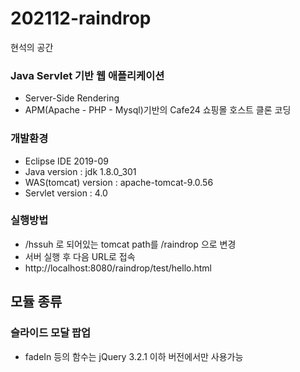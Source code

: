 # 202112-raindrop
현석의 공간

### Java Servlet 기반 웹 애플리케이션 
- Server-Side Rendering
- APM(Apache - PHP - Mysql)기반의 Cafe24 쇼핑몰 호스트 클론 코딩

### 개발환경
 - Eclipse IDE 2019-09
 - Java version : jdk 1.8.0_301
 - WAS(tomcat) version : apache-tomcat-9.0.56
 - Servlet version : 4.0

### 실행방법
 - /hssuh 로 되어있는 tomcat path를 /raindrop 으로 변경
 - 서버 실행 후 다음 URL로 접속
 - http://localhost:8080/raindrop/test/hello.html
 
## 모듈 종류

### 슬라이드 모달 팝업
 - fadeIn 등의 함수는 jQuery 3.2.1 이하 버전에서만 사용가능